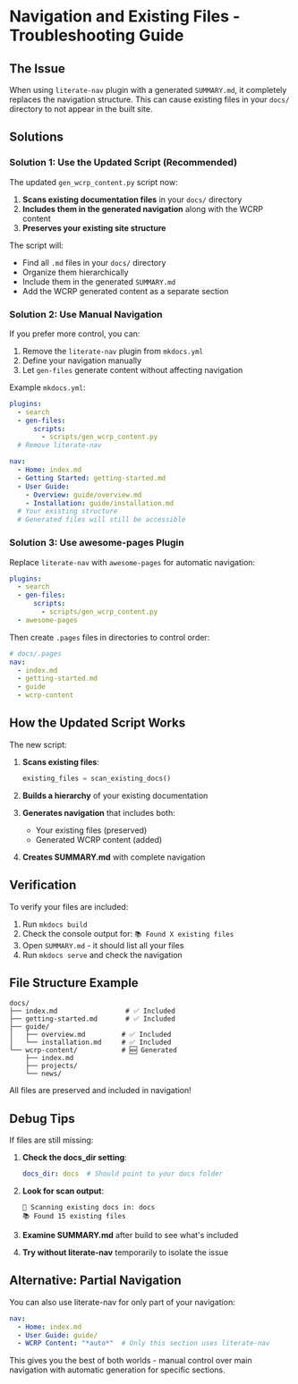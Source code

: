 # Navigation and Existing Files - Troubleshooting Guide

## The Issue

When using `literate-nav` plugin with a generated `SUMMARY.md`, it completely replaces the navigation structure. This can cause existing files in your `docs/` directory to not appear in the built site.

## Solutions

### Solution 1: Use the Updated Script (Recommended)

The updated `gen_wcrp_content.py` script now:
1. **Scans existing documentation files** in your `docs/` directory
2. **Includes them in the generated navigation** along with the WCRP content
3. **Preserves your existing site structure**

The script will:
- Find all `.md` files in your `docs/` directory
- Organize them hierarchically
- Include them in the generated `SUMMARY.md`
- Add the WCRP generated content as a separate section

### Solution 2: Use Manual Navigation

If you prefer more control, you can:

1. Remove the `literate-nav` plugin from `mkdocs.yml`
2. Define your navigation manually
3. Let `gen-files` generate content without affecting navigation

Example `mkdocs.yml`:
```yaml
plugins:
  - search
  - gen-files:
      scripts:
        - scripts/gen_wcrp_content.py
  # Remove literate-nav

nav:
  - Home: index.md
  - Getting Started: getting-started.md
  - User Guide:
    - Overview: guide/overview.md
    - Installation: guide/installation.md
  # Your existing structure
  # Generated files will still be accessible
```

### Solution 3: Use awesome-pages Plugin

Replace `literate-nav` with `awesome-pages` for automatic navigation:

```yaml
plugins:
  - search
  - gen-files:
      scripts:
        - scripts/gen_wcrp_content.py
  - awesome-pages
```

Then create `.pages` files in directories to control order:
```yaml
# docs/.pages
nav:
  - index.md
  - getting-started.md
  - guide
  - wcrp-content
```

## How the Updated Script Works

The new script:

1. **Scans existing files**:
   ```python
   existing_files = scan_existing_docs()
   ```

2. **Builds a hierarchy** of your existing documentation

3. **Generates navigation** that includes both:
   - Your existing files (preserved)
   - Generated WCRP content (added)

4. **Creates SUMMARY.md** with complete navigation

## Verification

To verify your files are included:

1. Run `mkdocs build`
2. Check the console output for: `📚 Found X existing files`
3. Open `SUMMARY.md` - it should list all your files
4. Run `mkdocs serve` and check the navigation

## File Structure Example

```
docs/
├── index.md                 # ✅ Included
├── getting-started.md       # ✅ Included
├── guide/
│   ├── overview.md         # ✅ Included
│   └── installation.md     # ✅ Included
└── wcrp-content/           # 🆕 Generated
    ├── index.md
    ├── projects/
    └── news/
```

All files are preserved and included in navigation!

## Debug Tips

If files are still missing:

1. **Check the docs_dir setting**:
   ```yaml
   docs_dir: docs  # Should point to your docs folder
   ```

2. **Look for scan output**:
   ```
   📂 Scanning existing docs in: docs
   📚 Found 15 existing files
   ```

3. **Examine SUMMARY.md** after build to see what's included

4. **Try without literate-nav** temporarily to isolate the issue

## Alternative: Partial Navigation

You can also use literate-nav for only part of your navigation:

```yaml
nav:
  - Home: index.md
  - User Guide: guide/
  - WCRP Content: "*auto*"  # Only this section uses literate-nav
```

This gives you the best of both worlds - manual control over main navigation with automatic generation for specific sections.
